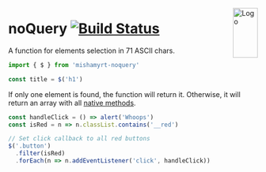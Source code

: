 <img src="https://mishamyrt.github.io/noquery/logo.svg" align="right"
     alt="Logo" width="50" height="101">

# noQuery [![Build Status](https://travis-ci.com/mishamyrt/noquery.svg?branch=master)][ci]

A function for elements selection in 71 ASCII chars.

```js
import { $ } from 'mishamyrt-noquery'

const title = $('h1')
```

If only one element is found, the function will return it. Otherwise, it will return an array with all [native methods](https://developer.mozilla.org/en-US/docs/Web/JavaScript/Reference/Global_Objects/Array).

```js
const handleClick = () => alert('Whoops')
const isRed = n => n.classList.contains('__red')

// Set click callback to all red buttons
$('.button')
  .filter(isRed)
  .forEach(n => n.addEventListener('click', handleClick))
```

[ci]: https://travis-ci.com/mishamyrt/noquery
